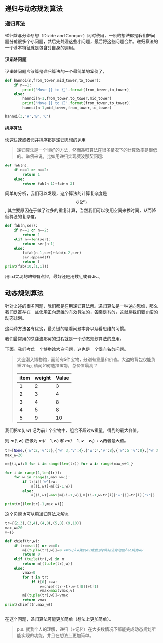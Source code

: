

## 递归与动态规划算法

### 递归算法

递归常与分治思想（Divide and Conquer）同时使用，一般的想法都是我们把问题分成很多个小问题，然后先处理这些小问题，最后将这些问题合并。递归算法的一个基本特征就是包含对自身的调用。



#### 汉诺塔问题

汉诺塔问题应该算是递归算法的一个最简单的案例了。

```python
def hannoi(n,from_tower,mid_tower,to_tower):
    if n==1:
        print('Move {} to {}'.format(from_tower,to_tower))
    else:
        hannoi(n-1,from_tower,to_tower,mid_tower)
        print('Move {} to {}'.format(from_tower,to_tower))
        hannoi(n-1,mid_tower,from_tower,to_tower)

hannoi(3,'A','B','C')
```



#### 排序算法

快速快速或者归并排序都是递归思想的运用



> 递归算法是一个很好的方法，然而递归算法在很多情况下的计算效率是很低的。举例来说，比如用递归实现斐波那契问题:

```python
def fab(n):
	if n==1 or n==2:
		return 1
	else:
		return fab(n-1)+fab(n-2)
```

简单的分析，我们可以发现，这个算法的计算复杂度是 $$O(2^n)$$, 其主要原因在于做了过多的重复计算，当然我们可以使用空间来换时间，从而降低算法的复杂度。

```python
def fab(n,ser):
    if n==1 or n==2:
        return 1
    elif n<=len(ser):
        return ser[n-1]
    else:
        f=fab(n-1,ser)+fab(n-2,ser)
        ser.append(f)
        return f
print(fab(10,[1,1]))
```

用list实现的略微有点怪，最好还是用数组或者dict。



## 动态规划算法

针对上述的很多问题，我们都是在用递归算法解。递归算法是一种逆向思维，那么我们是否存在一些使用正向思维的有效算法的，答案是有的，这就是我们要介绍的动态规划。

这两种方法各有优劣，最关键的是看问题本身以及看思维的习惯。

我们最常用的求斐波那契的过程就是一个动态规划算法的应用。

下面，我们考虑一个博物馆大盗问题，这也是一个很有名的问题。

> 大盗潜入博物馆，面前有5件宝物，分别有重量和价值。大盗的背包仅能负重20kg, 请问如何选择宝物，总价值最高？
>
> | item | weight | Value |
> | ---- | ------ | ----- |
> | 1    | 2      | 3     |
> | 2    | 3      | 4     |
> | 3    | 4      | 8     |
> | 4    | 5      | 8     |
> | 5    | 9      | 10    |
>
> 

我们把$m(i,w)$ 记为前 i 个宝物中，组合不超过w重量，得到的最大价值。

则 $m(i,w)$ 应该为 $m(i-1,w)$ 和 $m(i-1,w-w_i)+v_i$两者最大值。



```python
tr=[None,{'w':2,'v':3},{'w':3,'v':4},{'w':4,'v':8},{'w':5,'v':8},{'w':9,'v':10}]
max_w=20

m={(i,w):0 for i in range(len(tr)) for w in range(max_w+1)}

for i in range(1,len(tr)):
    for w in range(1,max_w+1):
        if tr[i]['w']>w:
            m[(i,w)]=m[(i-1,w)]
        else:
            m[(i,w)]=max(m[(i-1,w)],m[(i-1,w-tr[i]['w'])]+tr[i]['v'])

print(m[(len(tr)-1,max_w)])
```

这个问题也可以用递归算法来解决

```python
tr={(2,3),(3,4),(4,8),(5,8),(9,10)}
max_w=20
m={}

def chief(tr,w):
    if tr==set() or w==0:
        m[(tuple(tr),w)]=0 ##tuple鏄痥ey鐨勮姹傦紝涓嶈兘鐢╯et鍋歬ey
        return 0
    elif (tuple(tr),w) in m:
        return m[(tuple(tr),w)]
    else:
        vmax=0
        for t in tr:
            if t[0] <=w:
                v=chief(tr-{t},w-t[0])+t[1]
                vmax=max(vmax,v)
        m[(tuple(tr),w)]=vmax
        return vmax
print(chief(tr,max_w))
	
```

在这个问题，递归算法可能更加简单（想法上更加简单）。

> p.s. 就我个人的理解，递归（+记忆）在大多数情况下都能完成动态规划所能实现的功能，并且在想法上更加简单。




